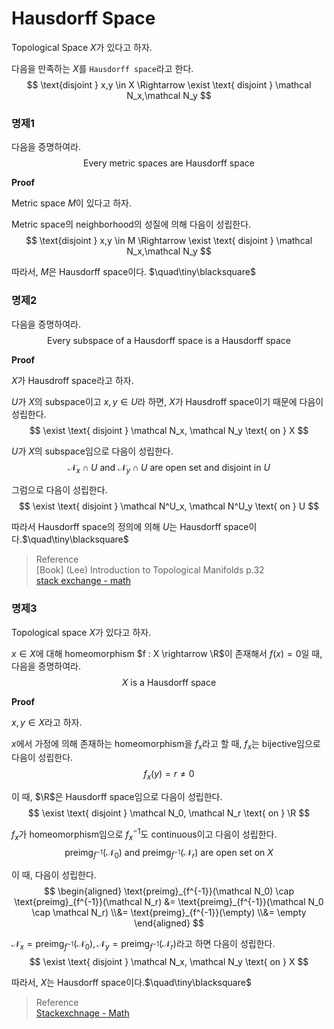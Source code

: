 # Hausdorff Space
Topological Space $X$가 있다고 하자.

다음을 만족하는 $X$를 `Hausdorff space`라고 한다.
$$ \text{disjoint } x,y \in X \Rightarrow \exist \text{ disjoint } \mathcal N_x,\mathcal N_y $$

### 명제1
다음을 증명하여라.
$$ \text{Every metric spaces are Hausdorff space} $$

**Proof**

Metric space $M$이 있다고 하자.

Metric space의 neighborhood의 성질에 의해 다음이 성립한다.
$$ \text{disjoint } x,y \in M \Rightarrow \exist \text{ disjoint } \mathcal N_x,\mathcal N_y $$

따라서, $M$은 Hausdorff space이다. $\quad\tiny\blacksquare$

### 명제2
다음을 증명하여라.
$$ \text{Every subspace of a Hausdorff space is a Hausdorff space} $$

**Proof**

$X$가 Hausdroff space라고 하자.

$U$가 $X$의 subspace이고 $x,y \in U$라 하면, $X$가 Hausdroff space이기 때문에 다음이 성립한다.
$$ \exist \text{ disjoint } \mathcal N_x, \mathcal N_y \text{ on } X $$

$U$가 $X$의 subspace임으로 다음이 성립한다.
$$ \mathcal N_x \cap U \text{ and } \mathcal N_y \cap U \text{ are open set and disjoint in } U $$

그럼으로 다음이 성립한다.
$$ \exist \text{ disjoint } \mathcal N^U_x, \mathcal N^U_y \text{ on } U $$

따라서 Hausdorff space의 정의에 의해 $U$는 Hausdorff space이다.$\quad\tiny\blacksquare$

> Reference  
> [Book] (Lee) Introduction to Topological Manifolds p.32  
> [stack exchange - math](https://math.stackexchange.com/questions/3442811/topology-hausdorff-space-and-the-subspace-topology)  

### 명제3
Topological space $X$가 있다고 하자.

$x \in X$에 대해 homeomorphism $f : X \rightarrow \R$이 존재해서 $f(x) = 0$일 때, 다음을 증명하여라.
$$ X \text{ is a Hausdorff space} $$

**Proof**

$x,y \in X$라고 하자.

$x$에서 가정에 의해 존재하는 homeomorphism을 $f_x$라고 할 때, $f_x$는 bijective임으로 다음이 성립한다.
$$ f_x(y) = r \neq 0 $$

이 때, $\R$은 Hausdorff space임으로 다음이 성립한다.
$$ \exist \text{ disjoint } \mathcal N_0, \mathcal N_r \text{ on } \R $$

$f_x$가 homeomorphism임으로 $f_x^{-1}$도 continuous이고 다음이 성립한다.
$$ \text{preimg}_{f^{-1}}(\mathcal N_0) \text{ and } \text{preimg}_{f^{-1}}(\mathcal N_r) \text{ are open set on } X $$

이 때, 다음이 성립한다.
$$ \begin{aligned} \text{preimg}_{f^{-1}}(\mathcal N_0) \cap \text{preimg}_{f^{-1}}(\mathcal N_r) &=  \text{preimg}_{f^{-1}}(\mathcal N_0 \cap \mathcal N_r) \\&= \text{preimg}_{f^{-1}}(\empty) \\&= \empty \end{aligned} $$

$\mathcal N_x = \text{preimg}_{f^{-1}}(\mathcal N_0), \mathcal N_y = \text{preimg}_{f^{-1}}(\mathcal N_r)$라고 하면 다음이 성립한다.
$$ \exist \text{ disjoint } \mathcal N_x, \mathcal N_y \text{ on } X $$

따라서, $X$는 Hausdorff space이다.$\quad\tiny\blacksquare$

> Reference  
> [Stackexchnage - Math](https://math.stackexchange.com/questions/678138/let-x-be-a-topological-space-suppose-forall-p-in-x-exists-f-in-cx?rq=1)